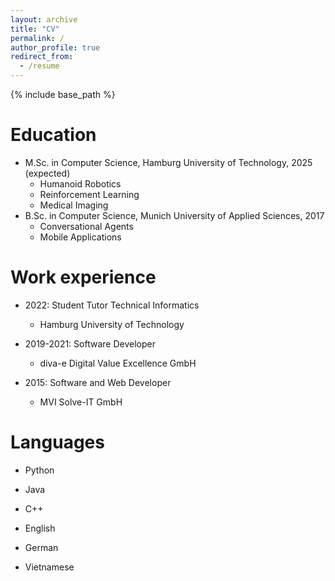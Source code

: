 ```yaml
---
layout: archive
title: "CV"
permalink: /
author_profile: true
redirect_from:
  - /resume
---
```


{% include base_path %}

Education
======
* M.Sc. in Computer Science, Hamburg University of Technology, 2025 (expected)
  * Humanoid Robotics
  * Reinforcement Learning
  * Medical Imaging
* B.Sc. in Computer Science, Munich University of Applied Sciences, 2017
  * Conversational Agents
  * Mobile Applications

Work experience
======
* 2022: Student Tutor Technical Informatics
  * Hamburg University of Technology

* 2019-2021: Software Developer
  * diva-e Digital Value Excellence GmbH

* 2015: Software and Web Developer
  * MVI Solve-IT GmbH
  
Languages
======
* Python
* Java
* C++

* English
* German
* Vietnamese

<!---
Publications
======
  <ul>{% for post in site.publications reversed %}
    {% include archive-single-cv.html %}
  {% endfor %}</ul>
  
Talks
======
  <ul>{% for post in site.talks reversed %}
    {% include archive-single-talk-cv.html  %}
  {% endfor %}</ul>
  
Teaching
======
  <ul>{% for post in site.teaching reversed %}
    {% include archive-single-cv.html %}
  {% endfor %}</ul>
  
Service and leadership
======
* Currently signed in to 43 different slack teams
-->
